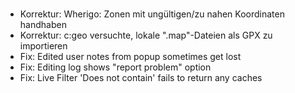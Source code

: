 #
- Korrektur: Wherigo: Zonen mit ungültigen/zu nahen Koordinaten handhaben
- Korrektur: c:geo versuchte, lokale ".map"-Dateien als GPX zu importieren
- Fix: Edited user notes from popup sometimes get lost
- Fix: Editing log shows "report problem" option
- Fix: Live Filter 'Does not contain' fails to return any caches
